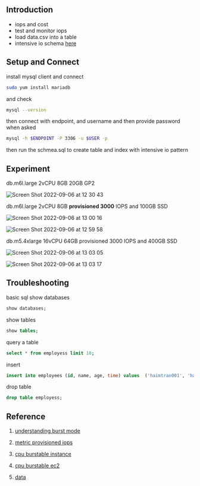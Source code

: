 ## Introduction
- iops and cost 
- test and monitor iops 
- load data.csv into a table
- intensive io schema [here](https://github.com/aws-samples/specialty-practice-code-samples/blob/master/choose-between-gp2-and-io1/mysql-create-table.sql)

## Setup and Connect 
install mysql client and connect 
```bash 
sudo yum install mariadb
```
and check 
```bash 
mysql --version
```
then connect with endpoint, and username and then provide password when asked 
```bash 
mysql -h $ENDPOINT -P 3306 -u $USER -p
```
then run the schmea.sql to create table and index with intensive io pattern 

## Experiment
db.m6l.large 2vCPU 8GB 20GB GP2 

![Screen Shot 2022-09-06 at 12 30 43](https://user-images.githubusercontent.com/20411077/188558643-98258fd0-c685-4945-b415-4caa9bfa7827.png)


db.m6l.large 2vCPU 8GB **provisioned 3000** IOPS and 100GB SSD 

![Screen Shot 2022-09-06 at 13 00 16](https://user-images.githubusercontent.com/20411077/188558305-1d9cbc7a-8816-47bb-a6d3-583a8a08d35b.png)

![Screen Shot 2022-09-06 at 12 59 58](https://user-images.githubusercontent.com/20411077/188558313-be48b64d-c885-493c-b48a-5b58bdcf6712.png)

db.m5.4xlarge 16vCPU 64GB provisioned 3000 IOPS and 400GB SSD 

![Screen Shot 2022-09-06 at 13 03 05](https://user-images.githubusercontent.com/20411077/188558541-fa551243-5840-41d2-99c7-fafa3a2ec8d9.png)

![Screen Shot 2022-09-06 at 13 03 17](https://user-images.githubusercontent.com/20411077/188558550-23342ec9-a082-4219-b562-c6113caadddf.png)


## Troubleshooting 
basic sql show databases 
```sql
show databases; 
```

show tables 
```sql 
show tables; 
```

query a table 
```sql 
select * from employess limit 10; 
```

insert 
```sql 
insert into employees (id, name, age, time) values  ('haimtran001', 'haimtran', 30, '2022-49-09/06/22-03-49-38');
```

drop table 
```sql
drop table employess; 
```


## Reference 
1. [understanding burst mode](https://aws.amazon.com/blogs/database/understanding-burst-vs-baseline-performance-with-amazon-rds-and-gp2/)

2. [metric provisioned iops](https://aws.amazon.com/blogs/database/how-to-use-cloudwatch-metrics-to-decide-between-general-purpose-or-provisioned-iops-for-your-rds-database/)

3. [cpu burstable instance](https://docs.aws.amazon.com/AmazonRDS/latest/UserGuide/Concepts.DBInstanceClass.html)

4. [cpu burstable ec2](https://docs.aws.amazon.com/AWSEC2/latest/UserGuide/burstable-performance-instances.html)

5. [data](https://aws-blogs-artifacts-public.s3.amazonaws.com/artifacts/DBBLOG-1922/sample-dataset.zip)

